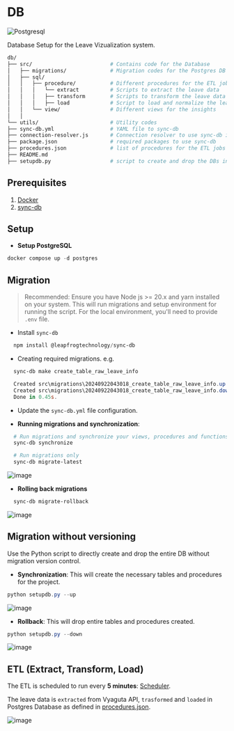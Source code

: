 # DB

![Postgresql](https://encrypted-tbn0.gstatic.com/images?q=tbn:ANd9GcTRFK4UmCV-4Y2Z8CEw8Pzkq3UV2y0uFJA7IA&s)

Database Setup for the Leave Vizualization system.

```bash
db/
├── src/                         # Contains code for the Database
│   ├── migrations/              # Migration codes for the Postgres DB
│   ├── sql/
│   │   ├── procedure/           # Different procedures for the ETL jobs
│   │   │   └── extract          # Scripts to extract the leave data
│   │   │   ├── transform        # Scripts to transform the leave data
│   │   │   ├── load             # Script to load and normalize the leave data
│   │   └── view/                # Different views for the insights
│   │
└── utils/                       # Utility codes
├── sync-db.yml                  # YAML file to sync-db 
├── connection-resolver.js       # Connection resolver to use sync-db in DB
├── package.json                 # required packages to use sync-db
├── procedures.json              # list of procedures for the ETL jobs
├── README.md
├── setupdb.py                   # script to create and drop the DBs instantly
```

## Prerequisites

1. [Docker](https://docs.docker.com/)
2. [sync-db](https://github.com/leapfrogtechnology/sync-db/tree/master)

## Setup

* **Setup PostgreSQL**

```powershell
docker compose up -d postgres
```

## Migration

> Recommended: Ensure you have Node js >= 20.x and yarn installed on your system.
> This will run migrations and setup environment for running the script. For the local environment, you'll need to provide `.env` file.

* Install `sync-db`

```powershell
  npm install @leapfrogtechnology/sync-db
```

* Creating required migrations. e.g.

```powershell
  sync-db make create_table_raw_leave_info

  Created src\migrations\20240922043018_create_table_raw_leave_info.up.sql
  Created src\migrations\20240922043018_create_table_raw_leave_info.down.sql
  Done in 0.45s.
```

* Update the `sync-db.yml` file configuration.

* **Running migrations and synchronization**:

```powershell
  # Run migrations and synchronize your views, procedures and functions.
  sync-db synchronize

  # Run migrations only
  sync-db migrate-latest
```

![image](https://github.com/user-attachments/assets/27836d02-78c2-451e-9c70-0eaf7ed05c7a)

* **Rolling back migrations**

```powershell
  sync-db migrate-rollback
```

![image](https://github.com/user-attachments/assets/2ddef723-0a80-443f-8d42-39c1ca8947cc)

## Migration without versioning

Use the Python script to directly create and drop the entire DB without migration version control.

* **Synchronization**: This will create the necessary tables and procedures for the project.

```powershell
python setupdb.py --up
```

![image](https://github.com/user-attachments/assets/ce1794bd-6f81-4c57-a9b5-635eb2c39d14)

* **Rollback**: This will drop entire tables and procedures created.

```powershell
python setupdb.py --down
```

![image](https://github.com/user-attachments/assets/7a01998f-c730-4333-bbce-273930b8182e)

## ETL (Extract, Transform, Load)

The ETL is scheduled to run every **5 minutes**: [Scheduler](https://github.com/Saphall/Vyaguta-Leave-Viz/blob/2a17ccab61ea09285a0e611466a802bbdeb1e939/backend/main.py#L43-L52).

The leave data is `extracted` from Vyaguta API, `trasformed` and `loaded` in Postgres Database as defined in [procedures.json](./procedures.json).

![image](https://github.com/user-attachments/assets/a0bc2084-dd5f-4d7e-9a26-3168c812ec95)
